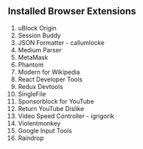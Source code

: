 ## Installed Browser Extensions
1. uBlock Origin
1. Session Buddy
1. JSON Formatter - callumlocke
1. Medium Parser
1. MetaMask
1. Phantom
1. Modern for Wikipedia
1. React Developer Tools
1. Redux Devtools
1. SingleFile
1. Sponsorblock for YouTube
1. Return YouTube Dislike
1. Video Speed Controller - igrigorik
1. Violentmonkey
1. Google Input Tools
1. Raindrop